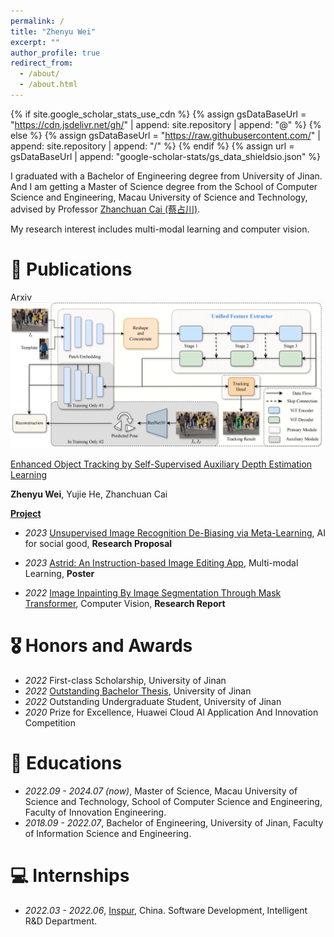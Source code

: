 ```yaml
---
permalink: /
title: "Zhenyu Wei"
excerpt: ""
author_profile: true
redirect_from: 
  - /about/
  - /about.html
---
```


{% if site.google_scholar_stats_use_cdn %}
{% assign gsDataBaseUrl = "https://cdn.jsdelivr.net/gh/" | append: site.repository | append: "@" %}
{% else %}
{% assign gsDataBaseUrl = "https://raw.githubusercontent.com/" | append: site.repository | append: "/" %}
{% endif %}
{% assign url = gsDataBaseUrl | append: "google-scholar-stats/gs_data_shieldsio.json" %}

<span class='anchor' id='about-me'></span>

I graduated with a Bachelor of Engineering degree from University of Jinan. And I am getting a Master of Science degree from the School of Computer Science and Engineering, Macau University of Science and Technology, advised by Professor [Zhanchuan Cai (蔡占川)](https://www.must.edu.mo/en/scse/staff/cai-zhan-chuan).

My research interest includes multi-modal learning and computer vision.

<!-- I have published more than 100 papers at the top international AI conferences with total <a href='https://scholar.google.com/citations?user=DhtAFkwAAAAJ'>google scholar citations <strong><span id='total_cit'>0</span></strong></a> (You can also use google scholar badge <a href='https://scholar.google.com/citations?user=DhtAFkwAAAAJ'><img src="https://img.shields.io/endpoint?url={{ url | url_encode }}&logo=Google%20Scholar&labelColor=f6f6f6&color=9cf&style=flat&label=citations"></a>). -->


<!-- # 🔥 News
- *2022.02*: &nbsp;🎉🎉 Lorem ipsum dolor sit amet, consectetur adipiscing elit. Vivamus ornare aliquet ipsum, ac tempus justo dapibus sit amet. 
- *2022.02*: &nbsp;🎉🎉 Lorem ipsum dolor sit amet, consectetur adipiscing elit. Vivamus ornare aliquet ipsum, ac tempus justo dapibus sit amet.  -->

# 📝 Publications 

<div class='paper-box'><div class='paper-box-image'><div><div class="badge">Arxiv</div><img src='../assets/images/Overview.png' alt="sym" width="500px"></div></div>
<div class='paper-box-text' markdown="1">

[Enhanced Object Tracking by Self-Supervised Auxiliary Depth Estimation Learning](https://scholar.google.com/)

**Zhenyu Wei**, Yujie He, Zhanchuan Cai

[**Project**](https://scholar.google.com/) <strong><span class='show_paper_citations' data='DhtAFkwAAAAJ:ALROH1vI_8AC'></span></strong>
</div>
</div>

- *2023* [Unsupervised Image Recognition De-Biasing via Meta-Learning](../assets/files/AI_for_social_good_research_proposal.pdf), AI for social good, **Research Proposal**

- *2023* [Astrid: An Instruction-based Image Editing App](../assets/files/astrid_poster.pdf), Multi-modal Learning, **Poster**

- *2022* [Image Inpainting By Image Segmentation Through Mask Transformer](../assets/files/DIP_Report.pdf), Computer Vision, **Research Report**

# 🎖️ Honors and Awards
- *2022* First-class Scholarship, University of Jinan
- *2022* [Outstanding Bachelor Thesis](https://github.com/Arkitect-z/Imagnifier), University of Jinan
- *2022* Outstanding Undergraduate Student, University of Jinan
- *2020* Prize for Excellence, Huawei Cloud AI Application And Innovation Competition

# 📖 Educations
- *2022.09 - 2024.07 (now)*, Master of Science, Macau University of Science and Technology, School of Computer Science and Engineering, Faculty of Innovation Engineering.
- *2018.09 - 2022.07*, Bachelor of Engineering, University of Jinan, Faculty of Information Science and Engineering.

<!-- # 💬 Invited Talks
- *2021.06*, Lorem ipsum dolor sit amet, consectetur adipiscing elit. Vivamus ornare aliquet ipsum, ac tempus justo dapibus sit amet. 
- *2021.03*, Lorem ipsum dolor sit amet, consectetur adipiscing elit. Vivamus ornare aliquet ipsum, ac tempus justo dapibus sit amet.  \| [\[video\]](https://github.com/) -->

# 💻 Internships
- *2022.03 - 2022.06*, [Inspur](https://www.inspur.com/), China. Software Development, Intelligent R&D Department.